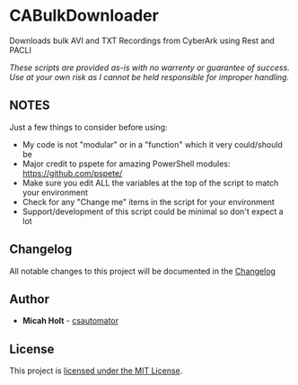 # CABulkDownloader
Downloads bulk AVI and TXT Recordings from CyberArk using Rest and PACLI

*These scripts are provided as-is with no warrenty or guarantee of success. Use at your own risk as
I cannot be held responsible for improper handling.*

## NOTES
Just a few things to consider before using:

- My code is not "modular" or in a "function" which it very could/should be
- Major credit to pspete for amazing PowerShell modules: https://github.com/pspete/
- Make sure you edit ALL the variables at the top of the script to match your environment
- Check for any "Change me" items in the script for your environment
- Support/development of this script could be minimal so don't expect a lot

## Changelog

All notable changes to this project will be documented in the [Changelog](CHANGELOG.md)

## Author

- **Micah Holt** - [csautomator](https://github.com/csautomator)

## License

This project is [licensed under the MIT License](LICENSE.md).
